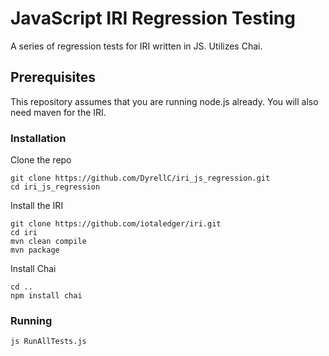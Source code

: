 # JavaScript IRI Regression Testing
A series of regression tests for IRI written in JS. Utilizes Chai.

## Prerequisites
This repository assumes that you are running node.js already. You will also need maven for the IRI.

### Installation 
Clone the repo
```
git clone https://github.com/DyrellC/iri_js_regression.git
cd iri_js_regression
```
Install the IRI 
```
git clone https://github.com/iotaledger/iri.git
cd iri
mvn clean compile 
mvn package
```
Install Chai 
```
cd ..
npm install chai
```

### Running
 ```
 js RunAllTests.js
 ```


